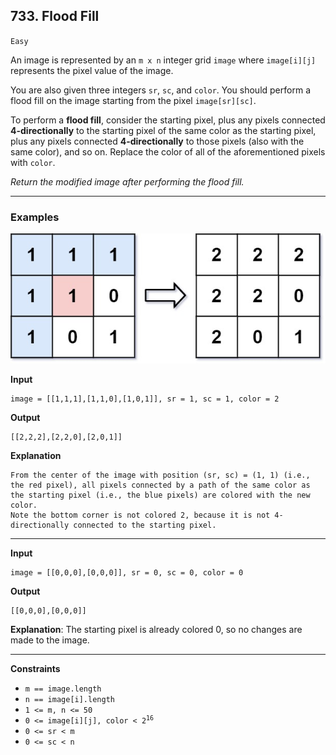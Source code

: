 ## 733. Flood Fill

`Easy`

An image is represented by an `m x n` integer grid `image` where `image[i][j]` represents the pixel value of the image.

You are also given three integers `sr`, `sc`, and `color`. You should perform a flood fill on the image starting from the pixel `image[sr][sc]`.

To perform a **flood fill**, consider the starting pixel, plus any pixels connected **4-directionally** to the starting pixel of the same color as the starting pixel, plus any pixels connected **4-directionally** to those pixels (also with the same color), and so on. Replace the color of all of the aforementioned pixels with `color`.

*Return the modified image after performing the flood fill.*

---

### Examples

![flood1-grid.jpg](flood1-grid.jpg)

**Input**
```
image = [[1,1,1],[1,1,0],[1,0,1]], sr = 1, sc = 1, color = 2
```

**Output**
```
[[2,2,2],[2,2,0],[2,0,1]]
```

**Explanation**
```
From the center of the image with position (sr, sc) = (1, 1) (i.e., the red pixel), all pixels connected by a path of the same color as the starting pixel (i.e., the blue pixels) are colored with the new color.
Note the bottom corner is not colored 2, because it is not 4-directionally connected to the starting pixel.
```

---

**Input**
```
image = [[0,0,0],[0,0,0]], sr = 0, sc = 0, color = 0
```

**Output**
```
[[0,0,0],[0,0,0]]
```

**Explanation**: The starting pixel is already colored 0, so no changes are made to the image.

---

**Constraints**
* `m == image.length`
* `n == image[i].length`
* `1 <= m, n <= 50`
* <code>0 <= image[i][j], color < 2<sup>16</sup></code>
* `0 <= sr < m`
* `0 <= sc < n`